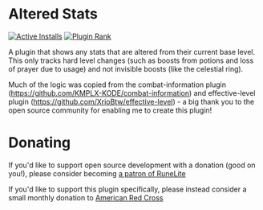 # Altered Stats
[![Active Installs](http://img.shields.io/endpoint?url=https://i.pluginhub.info/shields/installs/plugin/altered-stats)](https://runelite.net/plugin-hub/Jason) [![Plugin Rank](http://img.shields.io/endpoint?url=https://i.pluginhub.info/shields/rank/plugin/altered-stats)](https://runelite.net/plugin-hub/)

A plugin that shows any stats that are altered from their current base level. This only tracks hard level changes (such as boosts from potions and loss of prayer due to usage) and not invisible boosts (like the celestial ring).

Much of the logic was copied from the combat-information plugin (https://github.com/KMPLX-KODE/combat-information) and effective-level plugin (https://github.com/XrioBtw/effective-level) - a big thank you to the open source community for enabling me to create this plugin!

# Donating
If you'd like to support open source development with a donation (good on you!), please consider becoming [a patron of RuneLite](https://www.patreon.com/runelite)

If you'd like to support this plugin specifically, please instead consider a small monthly donation to [American Red Cross](https://www.redcross.org/)
